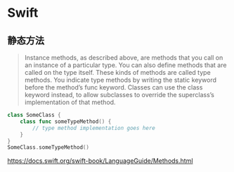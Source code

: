 # Swift

## 静态方法

> Instance methods, as described above, are methods that you call on an instance of a particular type. You can also define methods that are called on the type itself. These kinds of methods are called type methods. You indicate type methods by writing the static keyword before the method’s func keyword. Classes can use the class keyword instead, to allow subclasses to override the superclass’s implementation of that method.

```swift
class SomeClass {
    class func someTypeMethod() {
        // type method implementation goes here
    }
}
SomeClass.someTypeMethod()
```

https://docs.swift.org/swift-book/LanguageGuide/Methods.html
